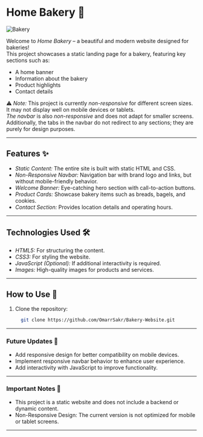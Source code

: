 # Home Bakery 🍞  

![Bakery](https://github.com/user-attachments/assets/63771125-eded-482a-adfd-fcc312306a80)

Welcome to *Home Bakery* – a beautiful and modern website designed for bakeries!  
This project showcases a static landing page for a bakery, featuring key sections such as:  
- A home banner  
- Information about the bakery  
- Product highlights  
- Contact details  

⚠ *Note:* This project is currently *non-responsive* for different screen sizes.  
It may not display well on mobile devices or tablets.  
*The navbar* is also *non-responsive* and does not adapt for smaller screens.  
Additionally, the tabs in the navbar do not redirect to any sections; they are purely for design purposes.   

---

## Features ✨
- *Static Content:* The entire site is built with static HTML and CSS.  
- *Non-Responsive Navbar:* Navigation bar with brand logo and links, but without mobile-friendly behavior.  
- *Welcome Banner:* Eye-catching hero section with call-to-action buttons.  
- *Product Cards:* Showcase bakery items such as breads, bagels, and cookies.  
- *Contact Section:* Provides location details and operating hours.  

---

## Technologies Used 🛠  
- *HTML5:* For structuring the content.  
- *CSS3:* For styling the website.  
- *JavaScript (Optional):* If additional interactivity is required.  
- *Images:* High-quality images for products and services.  

---

## How to Use 🚀  
1. Clone the repository:
   
   ```bash
     git clone https://github.com/OmarrSakr/Bakery-Website.git

---

### Future Updates 🔄
- Add responsive design for better compatibility on mobile devices.
- Implement responsive navbar behavior to enhance user experience.
- Add interactivity with JavaScript to improve functionality.

---

### Important Notes 📢
- This project is a static website and does not include a backend or dynamic content.
- Non-Responsive Design: The current version is not optimized for mobile or tablet screens.

---
